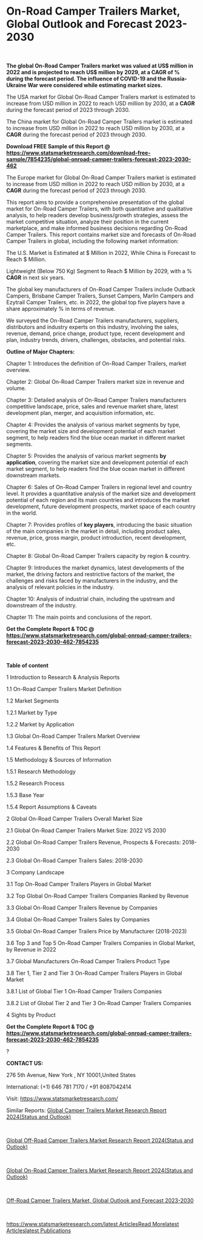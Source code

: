 <h1>On-Road Camper Trailers Market, Global Outlook and Forecast 2023-2030</h1><br/><p><strong>The global On-Road Camper Trailers market was valued at US$ million in 2022 and is projected to reach US$ million by 2029, at a <strong>CAGR</strong> of % during the forecast period. The influence of COVID-19 and the Russia-Ukraine War were considered while estimating market sizes.</strong></p>
 
 
 
 <p>The USA market for Global On-Road Camper Trailers market is estimated to increase from USD million in 2022 to reach USD million by 2030, at a <strong>CAGR</strong> during the forecast period of 2023 through 2030.</p>
 
 
 
 <p>The China market for Global On-Road Camper Trailers market is estimated to increase from USD million in 2022 to reach USD million by 2030, at a <strong>CAGR</strong> during the forecast period of 2023 through 2030.</p>
 
 
 
 <p><strong>Download FREE Sample of this Report @ <a href="https://www.statsmarketresearch.com/download-free-sample/7854235/global-onroad-camper-trailers-forecast-2023-2030-462">https://www.statsmarketresearch.com/download-free-sample/7854235/global-onroad-camper-trailers-forecast-2023-2030-462</a></strong></p>
 
 
 
 <p>The Europe market for Global On-Road Camper Trailers market is estimated to increase from USD million in 2022 to reach USD million by 2030, at a <strong>CAGR</strong> during the forecast period of 2023 through 2030.</p>
 
 
 
 <p>This report aims to provide a comprehensive presentation of the global market for On-Road Camper Trailers, with both quantitative and qualitative analysis, to help readers develop business/growth strategies, assess the market competitive situation, analyze their position in the current marketplace, and make informed business decisions regarding On-Road Camper Trailers. This report contains market size and forecasts of On-Road Camper Trailers in global, including the following market information:</p>
 
 
 
 <p>The U.S. Market is Estimated at $ Million in 2022, While China is Forecast to Reach $ Million.</p>
 
 
 
 <p>Lightweight (Below 750 Kg) Segment to Reach $ Million by 2029, with a % <strong>CAGR</strong> in next six years.</p>
 
 
 
 <p>The global key manufacturers of On-Road Camper Trailers include Outback Campers, Brisbane Camper Trailers, Sunset Campers, Marlin Campers and Ezytrail Camper Trailers, etc. in 2022, the global top five players have a share approximately % in terms of revenue.</p>
 
 
 
 <p>We surveyed the On-Road Camper Trailers manufacturers, suppliers, distributors and industry experts on this industry, involving the sales, revenue, demand, price change, product type, recent development and plan, industry trends, drivers, challenges, obstacles, and potential risks.</p>
 
 
 
 <p><strong>Outline of Major Chapters:</strong></p>
 
 
 
 <p>Chapter 1: Introduces the definition of On-Road Camper Trailers, market overview.</p>
 
 
 
 <p>Chapter 2: Global On-Road Camper Trailers market size in revenue and volume.</p>
 
 
 
 <p>Chapter 3: Detailed analysis of On-Road Camper Trailers manufacturers competitive landscape, price, sales and revenue market share, latest development plan, merger, and acquisition information, etc.</p>
 
 
 
 <p>Chapter 4: Provides the analysis of various market segments by type, covering the market size and development potential of each market segment, to help readers find the blue ocean market in different market segments.</p>
 
 
 
 <p>Chapter 5: Provides the analysis of various market segments <strong>by application</strong>, covering the market size and development potential of each market segment, to help readers find the blue ocean market in different downstream markets.</p>
 
 
 
 <p>Chapter 6: Sales of On-Road Camper Trailers in regional level and country level. It provides a quantitative analysis of the market size and development potential of each region and its main countries and introduces the market development, future development prospects, market space of each country in the world.</p>
 
 
 
 <p>Chapter 7: Provides profiles of <strong>key players</strong>, introducing the basic situation of the main companies in the market in detail, including product sales, revenue, price, gross margin, product introduction, recent development, etc.</p>
 
 
 
 <p>Chapter 8: Global On-Road Camper Trailers capacity by region & country.</p>
 
 
 
 <p>Chapter 9: Introduces the market dynamics, latest developments of the market, the driving factors and restrictive factors of the market, the challenges and risks faced by manufacturers in the industry, and the analysis of relevant policies in the industry.</p>
 
 
 
 <p>Chapter 10: Analysis of industrial chain, including the upstream and downstream of the industry.</p>
 
 
 
 <p>Chapter 11: The main points and conclusions of the report.</p>
 
 
 
 <div><b>Get the Complete Report & TOC @ <a href="https://www.statsmarketresearch.com/global-onroad-camper-trailers-forecast-2023-2030-462-7854235">https://www.statsmarketresearch.com/global-onroad-camper-trailers-forecast-2023-2030-462-7854235</a></b></div>
 
 
 
 <p><br />
 
 <b>Table of content</b></p>
 
 
 
 <p>1 Introduction to Research & Analysis Reports<br />
 
 1.1 On-Road Camper Trailers Market Definition<br />
 
 1.2 Market Segments<br />
 
 1.2.1 Market by Type<br />
 
 1.2.2 Market by Application<br />
 
 1.3 Global On-Road Camper Trailers Market Overview<br />
 
 1.4 Features & Benefits of This Report<br />
 
 1.5 Methodology & Sources of Information<br />
 
 1.5.1 Research Methodology<br />
 
 1.5.2 Research Process<br />
 
 1.5.3 Base Year<br />
 
 1.5.4 Report Assumptions & Caveats<br />
 
 2 Global On-Road Camper Trailers Overall Market Size<br />
 
 2.1 Global On-Road Camper Trailers Market Size: 2022 VS 2030<br />
 
 2.2 Global On-Road Camper Trailers Revenue, Prospects & Forecasts: 2018-2030<br />
 
 2.3 Global On-Road Camper Trailers Sales: 2018-2030<br />
 
 3 Company Landscape<br />
 
 3.1 Top On-Road Camper Trailers Players in Global Market<br />
 
 3.2 Top Global On-Road Camper Trailers Companies Ranked by Revenue<br />
 
 3.3 Global On-Road Camper Trailers Revenue by Companies<br />
 
 3.4 Global On-Road Camper Trailers Sales by Companies<br />
 
 3.5 Global On-Road Camper Trailers Price by Manufacturer (2018-2023)<br />
 
 3.6 Top 3 and Top 5 On-Road Camper Trailers Companies in Global Market, by Revenue in 2022<br />
 
 3.7 Global Manufacturers On-Road Camper Trailers Product Type<br />
 
 3.8 Tier 1, Tier 2 and Tier 3 On-Road Camper Trailers Players in Global Market<br />
 
 3.8.1 List of Global Tier 1 On-Road Camper Trailers Companies<br />
 
 3.8.2 List of Global Tier 2 and Tier 3 On-Road Camper Trailers Companies<br />
 
 4 Sights by Product</p>
 
 
 
 <div><b>Get the Complete Report & TOC @ <a href="https://www.statsmarketresearch.com/global-onroad-camper-trailers-forecast-2023-2030-462-7854235">https://www.statsmarketresearch.com/global-onroad-camper-trailers-forecast-2023-2030-462-7854235</a></b></div>
 
 
 
 <p>? </p>
 
 
 
 <p><b>CONTACT US:</b><br />
 
 276 5th Avenue, New York , NY 10001,United States<br />
 
 International: (+1) 646 781 7170 / +91 8087042414<br />
 
 Visit: <a href="https://www.statsmarketresearch.com/">https://www.statsmarketresearch.com/</a><br />
 
 Similar Reports: <a href="https://www.statsmarketresearch.com/global-onroad-camper-trailers-forecast-2023-2030-462-7854235">Global Camper Trailers Market Research Report 2024(Status and Outlook)</a><br />
 
 <br />
 
 <a href="https://www.statsmarketresearch.com/global-onroad-camper-trailers-forecast-2023-2030-462-7854235">Global Off-Road Camper Trailers Market Research Report 2024(Status and Outlook)</a><br />
 
 <br />
 
 <a href="https://www.statsmarketresearch.com/global-onroad-camper-trailers-forecast-2023-2030-462-7854235">Global On-Road Camper Trailers Market Research Report 2024(Status and Outlook)</a><br />
 
 <br />
 
 <a href="https://www.statsmarketresearch.com/global-onroad-camper-trailers-forecast-2023-2030-462-7854235">Off-Road Camper Trailers Market, Global Outlook and Forecast 2023-2030</a><br />
 
 <br />
 
 <a href="https://gyeongbokgung.com">https://www.statsmarketresearch.com/</a><a href="https://hallyeomaritime.com">latest Articles</a><a href="https://jingwansa.com">Read More</a><a href="https://nguoiviet.jp/">latest Articles</a><a href="https://www.intelmarketresearch.com/">latest Publications</a></p>